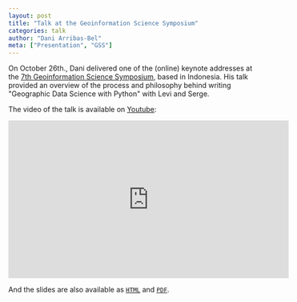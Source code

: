 ```yaml
---
layout: post
title: "Talk at the Geoinformation Science Symposium"
categories: talk
author: "Dani Arribas-Bel"
meta: ["Presentation", "GSS"]
---
```


On October 26th., Dani delivered one of the (online) keynote addresses at the [7th Geoinformation Science Symposium](https://gss.geo.ugm.ac.id/gss-2021/), based in Indonesia. His talk provided an overview of the process and philosophy behind writing "Geographic Data Science with Python" with Levi and Serge.

The video of the talk is available on [Youtube](https://youtu.be/7ymkQKp_RL4?t=410):

<iframe width="560" height="315" src="https://www.youtube.com/embed/7ymkQKp_RL4?start=410" title="YouTube video player" frameborder="0" allow="accelerometer; autoplay; clipboard-write; encrypted-media; gyroscope; picture-in-picture" allowfullscreen></iframe>

And the slides are also available as [`HTML`](http://darribas.org/gdsbook_overview/202110_gss/index.html) and [`PDF`](http://darribas.org/gdsbook_overview/202110_gss/index.pdf).